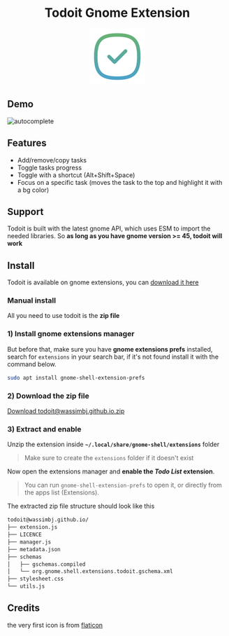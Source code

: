 <h1 align="center"> Todoit Gnome Extension </h1>

<div align="center"><img src="static/tick.png"></div>

## Demo

![autocomplete](static/demo.gif)

## Features

- Add/remove/copy tasks
- Toggle tasks progress
- Toggle with a shortcut (Alt+Shift+Space)
- Focus on a specific task (moves the task to the top and highlight it with a bg color)

## Support
Todoit is built with the latest gnome API, which uses ESM to import the needed libraries.
So **as long as you have gnome version >= 45, todoit will work** 

## Install

Todoit is available on gnome extensions, you can [download it here](https://extensions.gnome.org/extension/7538)


### Manual install
All you need to use todoit is the **zip file**

### 1) Install gnome extensions manager

But before that, make sure you have **gnome extensions prefs** installed, search for `extensions` in your search bar, if it's not found install it with the command below.

```bash
sudo apt install gnome-shell-extension-prefs
```

### 2) Download the zip file

[Download todoit@wassimbj.github.io.zip](https://github.com/wassimbj/todoit-gnome/blob/master/todoit%40wassimbj.github.io.zip)

### 3) Extract and enable

Unzip the extension inside **`~/.local/share/gnome-shell/extensions`** folder

> Make sure to create the `extensions` folder if it doesn't exist

Now open the extensions manager and **enable the *Todo List* extension**.

> You can run `gnome-shell-extension-prefs` to open it, or directly from the apps list (Extensions).

The extracted zip file structure should look like this
```bash
todoit@wassimbj.github.io/
├── extension.js
├── LICENCE
├── manager.js
├── metadata.json
├── schemas
│   ├── gschemas.compiled
│   └── org.gnome.shell.extensions.todoit.gschema.xml
├── stylesheet.css
└── utils.js
```

## Credits
the very first icon is from [flaticon](https://www.flaticon.com)
